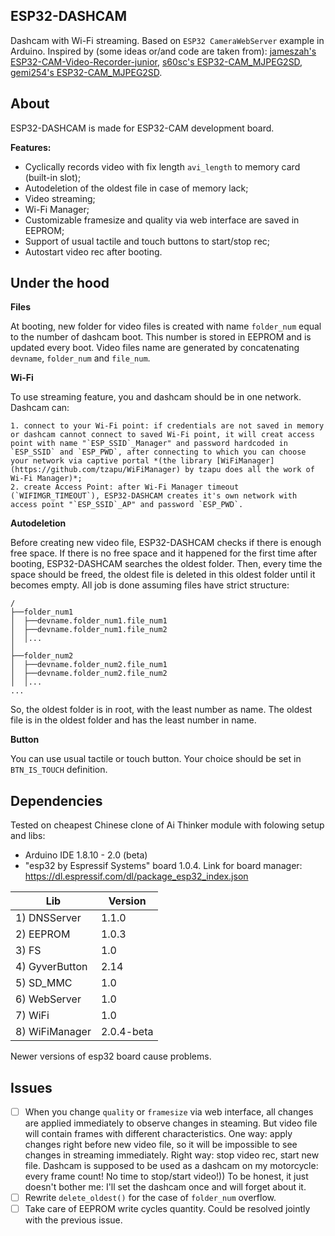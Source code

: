 ## ESP32-DASHCAM

Dashcam with Wi-Fi streaming.
Based on `ESP32 CameraWebServer` example in Arduino.
Inspired by (some ideas or/and code are taken from):
	[jameszah's ESP32-CAM-Video-Recorder-junior](https://github.com/jameszah/ESP32-CAM-Video-Recorder-junior),
	[s60sc's ESP32-CAM_MJPEG2SD](https://github.com/s60sc/ESP32-CAM_MJPEG2SD),
	[gemi254's ESP32-CAM_MJPEG2SD](https://github.com/gemi254/ESP32-CAM_MJPEG2SD).

## About

ESP32-DASHCAM is made for ESP32-CAM development board.

**Features:**
- Cyclically records video with fix length `avi_length` to memory card (built-in slot);
- Autodeletion of the oldest file in case of memory lack;
- Video streaming;
- Wi-Fi Manager;
- Customizable framesize and quality via web interface are saved in EEPROM;
- Support of usual tactile and touch buttons to start/stop rec;
- Autostart video rec after booting.

## Under the hood

**Files**

At booting, new folder for video files is created with name `folder_num` equal to the number of dashcam boot.
This number is stored in EEPROM and is updated every boot.
Video files name are generated by concatenating `devname`, `folder_num` and `file_num`.


**Wi-Fi**

To use streaming feature, you and dashcam should be in one network.
Dashcam can:

	1. connect to your Wi-Fi point: if credentials are not saved in memory or dashcam cannot connect to saved Wi-Fi point, it will creat access point with name "`ESP_SSID`_Manager" and password hardcoded in `ESP_SSID` and `ESP_PWD`, after connecting to which you can choose your network via captive portal *(the library [WiFiManager](https://github.com/tzapu/WiFiManager) by tzapu does all the work of Wi-Fi Manager)*;
	2. create Access Point: after Wi-Fi Manager timeout (`WIFIMGR_TIMEOUT`), ESP32-DASHCAM creates it's own network with access point "`ESP_SSID`_AP" and password `ESP_PWD`.

**Autodeletion**

Before creating new video file, ESP32-DASHCAM checks if there is enough free space.
If there is no free space and it happened for the first time after booting, ESP32-DASHCAM searches the oldest folder.
Then, every time the space should be freed, the oldest file is deleted in this oldest folder until it becomes empty.
All job is done assuming files have strict structure:
```text
/
├──folder_num1
│  ├──devname.folder_num1.file_num1
│  ├──devname.folder_num1.file_num2
│  │...
│
├──folder_num2
│  ├──devname.folder_num2.file_num1
│  ├──devname.folder_num2.file_num2
│  │...
...
```
So, the oldest folder is in root, with the least number as name.
The oldest file is in the oldest folder and has the least number in name.

**Button**

You can use usual tactile or touch button. Your choice should be set in `BTN_IS_TOUCH` definition.


## Dependencies

Tested on cheapest Chinese clone of Ai Thinker module with folowing setup and libs:
 - Arduino IDE 1.8.10 - 2.0 (beta)
 - "esp32 by Espressif Systems" board 1.0.4. Link for board manager: https://dl.espressif.com/dl/package_esp32_index.json

| Lib					| Version	|
| ----------------------|-----------|
| 1) DNSServer			| 1.1.0		|
| 2) EEPROM				| 1.0.3		|
| 3) FS					| 1.0		|
| 4) GyverButton		| 2.14		|
| 5) SD_MMC				| 1.0		|
| 6) WebServer			| 1.0		|
| 7) WiFi				| 1.0		|
| 8) WiFiManager		| 2.0.4-beta|

Newer versions of esp32 board cause problems.


## Issues
- [ ] When you change `quality` or `framesize` via web interface, all changes are applied immediately to observe changes in steaming. But video file will contain frames with different characteristics.
One way: apply changes right before new video file, so it will be impossible to see changes in streaming immediately.
Right way: stop video rec, start new file. Dashcam is supposed to be used as a dashcam on my motorcycle: every frame count! No time to stop/start video!)) To be honest, it just doesn't bother me: I'll set the dashcam once and will forget about it.
- [ ] Rewrite `delete_oldest()` for the case of `folder_num` overflow.
- [ ] Take care of EEPROM write cycles quantity. Could be resolved jointly with the previous issue.